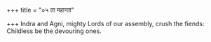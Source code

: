 +++
title = "०५ ता महान्ता"

+++
Indra and Agni, mighty Lords of our assembly, crush the fiends:  
     Childless be the devouring ones.